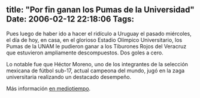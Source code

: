 title: "Por fin ganan los Pumas de la Universidad"
Date: 2006-02-12 22:18:06
Tags: 
---
<p>Pues luego de haber ido a hacer el ridículo a Uruguay el pasado miércoles, el día de hoy, en casa, en el glorioso Estadio Olímpico Universitario, los Pumas de la UNAM le pudieron ganar a los Tiburones Rojos del Veracruz que estuvieron ampliamente descompuestos. Dos goles a cero.</p>

<p>Lo notable fue que Héctor Moreno, uno de los integrantes de la selección mexicana de fútbol sub-17, actual campeona del mundo, jugó en la zaga universitaria realizando un destacado desempeño.</p>

<p>Más información <a target="_blank" href="http://mirror3.mediotiempo.com/partido.php?id_torneo=25&amp;id_partido=6805&amp;fuente=3">en mediotiempo</a>.</p>

